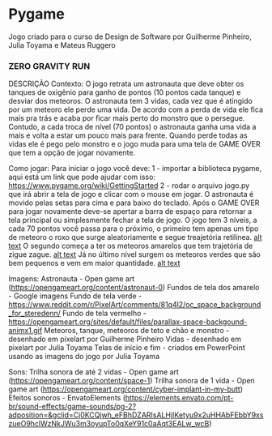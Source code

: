 # Pygame
Jogo criado para o curso de Design de Software por Guilherme Pinheiro, Julia Toyama e Mateus Ruggero

### ZERO GRAVITY RUN  

DESCRIÇÃO
Contexto: 
O jogo retrata um astronauta que deve obter os tanques de oxigênio para ganho de pontos (10 pontos cada tanque) e desviar dos meteoros. 
O astronauta tem 3 vidas, cada vez que é atingido por um meteoro ele perde uma vida.
De acordo com a perda de vida ele fica mais pra trás e acaba por ficar mais perto do monstro que o persegue. 
Contudo, a cada troca de nível (70 pontos) o astronauta ganha uma vida a mais e volta a estar um pouco mais para frente.
Quando perde todas as vidas ele é pego pelo monstro e o jogo muda para uma tela de GAME OVER que tem a opção de jogar novamente. 

Como jogar: 
Para iniciar o jogo você deve:
1 - importar a biblioteca pygame, aqui está um link que pode ajudar com isso: https://www.pygame.org/wiki/GettingStarted 
2 - rodar o arquivo jogo.py que irá abrir a tela de jogo e clicar com o mouse em jogar. 
O astronauta é movido pelas setas para cima e para baixo do teclado. 
Após o GAME OVER para jogar novamente deve-se apertar a barra de espaço para retornar a tela principal ou simplesmente fechar a tela de jogo.
O jogo tem 3 níveis, a cada 70 pontos você passa para o próximo, 
o primeiro tem apenas um tipo de meteoro o roxo que surge aleatoriamente e segue treajetória retilínea.
[alt text](imagens/Nivel1.png)
O segundo começa a ter os meteoros amarelos que tem trajetória de zigue zague. 
[alt text](imagens/Nivel2.png)
Já no último nível surgem os meteoros verdes que são bem pequenos e vem em maior quantidade. 
[alt text](imagens/Nivel3.png)

Imagens:
Astronauta - Open game art (https://opengameart.org/content/astronaut-0)
Fundos de tela dos amarelo - Google imagens
Fundo de tela verde - https://www.reddit.com/r/PixelArt/comments/81q4l2/oc_space_background_for_steredenn/
Fundo de tela vermelho - https://opengameart.org/sites/default/files/parallax-space-backgound-animx1.gif
Meteoros, tanque, meteoros de teto e chão e monstro - desenhado em pixelart por Guilherme Pinheiro
Vidas - desenhado em pixelart por Julia Toyama 
Telas de início e fim - criados em PowerPoint usando as imagens do jogo por Julia Toyama 

Sons:
Trilha sonora de até 2 vidas - Open game art (https://opengameart.org/content/space-1)
Trilha sonora de 1 vida - Open game art (https://opengameart.org/content/cyber-implant-in-my-butt)
Efeitos sonoros - EnvatoElements (https://elements.envato.com/pt-br/sound-effects/game-sounds/pg-2?adposition=&gclid=Cj0KCQjwh_eFBhDZARIsALHjIKetyu9x2uHHAbFEbbY9xszueO9hclWzNkJWu3m3oyupTo0qXeY91c0aAqt3EALw_wcB)
